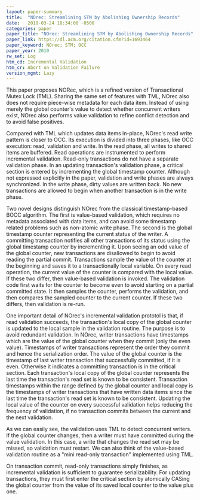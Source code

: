 ```yaml
---
layout: paper-summary
title:  "NOrec: Streamlining STM by Abolishing Ownership Records"
date:   2018-03-24 18:34:00 -0500
categories: paper
paper_title: "NOrec: Streamlining STM by Abolishing Ownership Records"
paper_link: https://dl.acm.org/citation.cfm?id=1693464
paper_keyword: NOrec; STM; OCC
paper_year: 2010
rw_set: Log
htm_cd: Incremental Validation
htm_cr: Abort on Validation Failure
version_mgmt: Lazy
---
```


This paper proposes NORec, which is a refined version of Transactional Mutex Lock (TML). Sharing the same set of 
features with TML, NOrec also does not require piece-wise metadata for each data item. Instead of using merely the 
global counter's value to detect whether concurrent writers exist, NOrec also performs value validation to refine
conflict detection and to avoid false positives.

Compared with TML which updates data items in-place, NOrec's read write pattern is closer to OCC. Its execution is divided 
into three phases, like OCC execution: read, validation and write. In the read phase, all writes to shared items are buffered.
Read operations are instrumented to perform incremental validation. Read-only transactions do not have a separate validation
phase. In an updating transaction's validation phase, a critical section is entered by incrementing the global timestamp counter.
Although not expressed explicitly in the paper, validation and write phases are always synchronized. In the write phase,
dirty values are written back. No new transactions are allowed to begin when another transaction is in the write phase.

Two novel designs distinguish NOrec from the classical timestamp-based BOCC algorithm. The first is value-based validation,
which requires no metadata associated with data items, and can avoid some timestamp related problems such as non-atomic 
write phase. The second is the global timestamp counter representing the current status of the writer. A committing 
transaction notifies all other transactions of its status using the global timestamp counter by incrementing it. Upon 
seeing an odd value of the global counter, new transactions are disallowed to begin to avoid reading the partial commit. 
Transactions sample the value of the counter at the beginning and saves it to a transactionally local variable. On every read 
operation, the current value of the counter is compared with the local value. If these two differ, then value-based validation
is invoked. The validation code first waits for the counter to become even to avoid starting on a partial committed state. 
It then samples the counter, performs the validation, and then compares the sampled counter to the current counter. If 
these two differs, then validation is re-run. 

One important detail of NOrec's incremental validation prototol is that, if read validation succeeds, the transaction's 
local copy of the global counter is updated to the local sample in the validation routine. The purpose is to avoid redundant 
validation. In NOrec, writer transactions have timestamps which are the value of the global counter when they commit 
(only the even value). Timestamps of writer transactions represent the order they commit and hence the serialization order. 
The value of the global counter is the timestamp of last writer transaction that successfully committed, if it is even. 
Otherwise it indicates a committing transaction is in the critical section. Each transaction's local copy of the global 
counter represents the last time the transaction's read set is known to be consistent. Transaction timestamps within the range
defined by the global counter and local copy is the timestamps of writer transactions that have written data items since 
the last time the transaction's read set is known to be consistent. Updating the local value of the counter on every 
successful validation helps reducing the frequency of validation, if no transaction commits between the current and the 
next validation.

As we can easily see, the validation uses TML to detect concurrent writers. If the global counter changes, then a writer 
must have committed during the value validation. In this case, a write that changes the read set may be missed, so 
validation must restart. We can also think of the value-based validation routine as a "mini read-only transaction" implemented 
using TML.

On transaction commit, read-only transactions simply finishes, as incremental validation is sufficient to guarantee
serializability. For updating transactions, they must first enter the critical section by atomically CASing the
global counter from the value of its saved local counter to the value plus one.